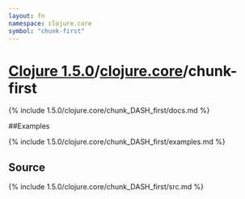 ```yaml
---
layout: fn
namespace: clojure.core
symbol: "chunk-first"
---
```


# [Clojure 1.5.0](../../)/[clojure.core](../)/chunk-first

{% include 1.5.0/clojure.core/chunk_DASH_first/docs.md %}

##Examples

{% include 1.5.0/clojure.core/chunk_DASH_first/examples.md %}
## Source
{% include 1.5.0/clojure.core/chunk_DASH_first/src.md %}

